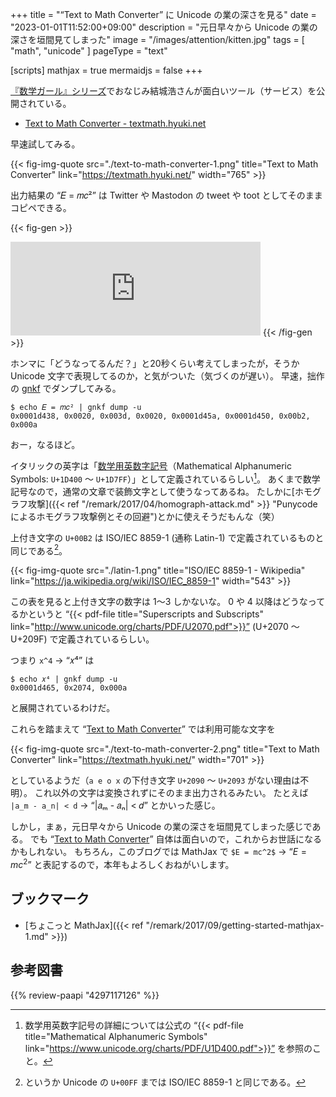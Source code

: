 +++
title = "“Text to Math Converter” に Unicode の業の深さを見る"
date =  "2023-01-01T11:52:00+09:00"
description = "元日早々から Unicode の業の深さを垣間見てしまった"
image = "/images/attention/kitten.jpg"
tags = [ "math", "unicode" ]
pageType = "text"

[scripts]
  mathjax = true
  mermaidjs = false
+++

[『数学ガール』シリーズ](https://www.hyuki.com/girl/)でおなじみ結城浩さんが面白いツール（サービス）を公開されている。

- [Text to Math Converter - textmath.hyuki.net](https://textmath.hyuki.net/)

早速試してみる。

{{< fig-img-quote src="./text-to-math-converter-1.png" title="Text to Math Converter" link="https://textmath.hyuki.net/" width="765" >}}

出力結果の “𝐸 = 𝑚𝑐²” は Twitter や Mastodon の tweet や toot としてそのままコピペできる。

{{< fig-gen >}}
<iframe src="https://fedibird.com/@spiegel/109610792617725371/embed" class="mastodon-embed" style="max-width: 100%; border: 0" width="400" allowfullscreen="allowfullscreen"></iframe><script src="https://fedibird.com/embed.js" async="async"></script>
{{< /fig-gen >}}

ホンマに「どうなってるんだ？」と20秒くらい考えてしまったが，そうか Unicode 文字で表現してるのか，と気がついた（気づくのが遅い）。
早速，拙作の [gnkf] でダンプしてみる。

```text
$ echo 𝐸 = 𝑚𝑐² | gnkf dump -u
0x0001d438, 0x0020, 0x003d, 0x0020, 0x0001d45a, 0x0001d450, 0x00b2, 0x000a
```

おー，なるほど。

イタリックの英字は「[数学用英数字記号]（Mathematical Alphanumeric Symbols: `U+1D400` 〜 `U+1D7FF`）」として定義されているらしい[^u1]。
あくまで数学記号なので，通常の文章で装飾文字として使うなってあるね。
たしかに[ホモグラフ攻撃]({{< ref "/remark/2017/04/homograph-attack.md" >}} "Punycode によるホモグラフ攻撃例とその回避")とかに使えそうだもんな（笑）

[^u1]: 数学用英数字記号の詳細については公式の “{{< pdf-file title="Mathematical Alphanumeric Symbols" link="https://www.unicode.org/charts/PDF/U1D400.pdf">}}” を参照のこと。

上付き文字の `U+00B2` は ISO/IEC 8859-1 (通称 Latin-1) で定義されているものと同じである[^u2]。

[^u2]: というか Unicode の `U+00FF` までは ISO/IEC 8859-1 と同じである。

{{< fig-img-quote src="./latin-1.png" title="ISO/IEC 8859-1 - Wikipedia" link="https://ja.wikipedia.org/wiki/ISO/IEC_8859-1" width="543" >}}

この表を見ると上付き文字の数字は 1〜3 しかないな。
0 や 4 以降はどうなってるかというと “{{< pdf-file title="Superscripts and Subscripts" link="http://www.unicode.org/charts/PDF/U2070.pdf">}}” (U+2070 〜 U+209F) で定義されているらしい。

つまり `x^4` → “𝑥⁴” は

```text
$ echo 𝑥⁴ | gnkf dump -u
0x0001d465, 0x2074, 0x000a
```

と展開されているわけだ。

これらを踏まえて “[Text to Math Converter]” では利用可能な文字を

{{< fig-img-quote src="./text-to-math-converter-2.png" title="Text to Math Converter" link="https://textmath.hyuki.net/" width="701" >}}

としているようだ（`a e o x` の下付き文字 `U+2090` 〜 `U+2093` がない理由は不明）。
これ以外の文字は変換されずにそのまま出力されるみたい。
たとえば `|a_m - a_n| < d` → “|𝑎ₘ - 𝑎ₙ| < 𝑑” とかいった感じ。

しかし，まぁ，元日早々から Unicode の業の深さを垣間見てしまった感じである。
でも “[Text to Math Converter]” 自体は面白いので，これからお世話になるかもしれない。
もちろん，このブログでは MathJax で `$E = mc^2$` → “$E = mc^2$” と表記するので，本年もよろしくおねがいします。

## ブックマーク

- [ちょこっと MathJax]({{< ref "/remark/2017/09/getting-started-mathjax-1.md" >}})

[Text to Math Converter]: https://textmath.hyuki.net/ "Text to Math Converter - textmath.hyuki.net"
[gnkf]: https://github.com/goark/gnkf "goark/gnkf: Network Kanji Filter by Golang"
[数学用英数字記号]: https://ja.wikipedia.org/wiki/%E6%95%B0%E5%AD%A6%E7%94%A8%E8%8B%B1%E6%95%B0%E5%AD%97%E8%A8%98%E5%8F%B7 "数学用英数字記号 - Wikipedia"

## 参考図書

{{% review-paapi "4297117126" %}} <!-- LaTeX2ε美文書作成入門 -->

